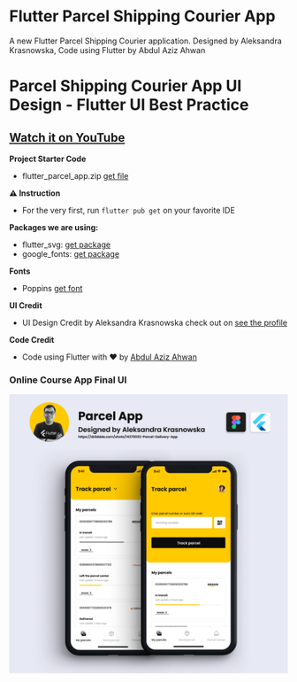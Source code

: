 # Flutter Parcel Shipping Courier App

A new Flutter Parcel Shipping Courier application. Designed by Aleksandra Krasnowska, Code using Flutter by Abdul Aziz Ahwan

# Parcel Shipping Courier App UI Design - Flutter UI Best Practice

## [Watch it on YouTube](https://youtu.be/u9KrUpI_aL0)

**Project Starter Code**

- flutter_parcel_app.zip [get file](https://abdulazizahwan.gumroad.com/l/flutter-psc)

**⚠️ Instruction**
- For the very first, run `flutter pub get` on your favorite IDE

**Packages we are using:**

- flutter_svg: [get package](https://pub.dev/packages/flutter_svg)
- google_fonts: [get package](https://pub.dev/packages/google_fonts)

**Fonts**

- Poppins [get font](https://fonts.google.com/specimen/Poppins)

**UI Credit**

- UI Design Credit by Aleksandra Krasnowska check out on [see the profile](https://dribbble.com/shots/14370032-Parcel-Delivery-App)


**Code Credit**
- Code using Flutter with ❤️ by [Abdul Aziz Ahwan](https://youtube.com/abdulazizahwanID)

### Online Course App Final UI

[![Online Course App UI Design](/img-ui.png)](https://dribbble.com/shots/14370032-Parcel-Delivery-App)
